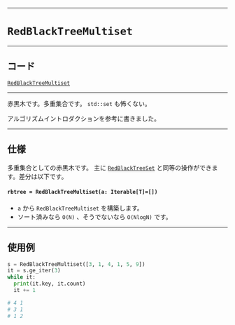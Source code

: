 _____

# `RedBlackTreeMultiset`

_____

## コード

[`RedBlackTreeMultiset`](https://github.com/titanium-22/Library_py/blob/main/DataStructures/RedBlackTree/RedBlackTreeMultiset.py)
<!-- code=https://github.com/titanium-22/Library_py/blob/main/DataStructures\RedBlackTree\RedBlackTreeMultiset.py -->

_____

赤黒木です。多重集合です。 `std::set` も怖くない。

アルゴリズムイントロダクションを参考に書きました。

_____

## 仕様

多重集合としての赤黒木です。 主に [`RedBlackTreeSet`](RedBlackTreeSet.md) と同等の操作ができます。差分は以下です。

#### `rbtree = RedBlackTreeMultiset(a: Iterable[T]=[])`
- `a` から `RedBlackTreeMultiset` を構築します。
- ソート済みなら `O(N)` 、そうでないなら `O(NlogN)` です。

_____

## 使用例

```python
s = RedBlackTreeMultiset([3, 1, 4, 1, 5, 9])
it = s.ge_iter(3)
while it:
  print(it.key, it.count)
  it += 1

# 4 1
# 3 1
# 1 2
```
